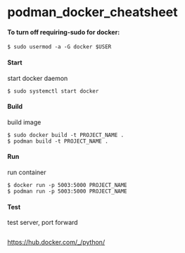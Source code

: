 # podman_docker_cheatsheet


####	To turn off requiring-sudo for docker: 
```
$ sudo usermod -a -G docker $USER
```

#### Start 
start docker daemon
```
$ sudo systemctl start docker
```

#### Build
build image
```
$ sudo docker build -t PROJECT_NAME .
$ podman build -t PROJECT_NAME .
```

#### Run
run container
```
$ docker run -p 5003:5000 PROJECT_NAME
$ podman run -p 5003:5000 PROJECT_NAME
```

#### Test
test server, port forward
```
```

https://hub.docker.com/_/python/
